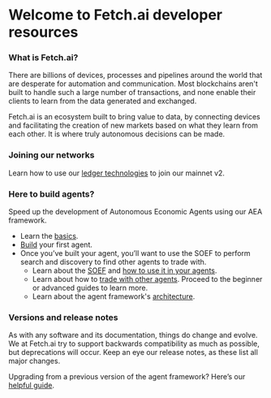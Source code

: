# Welcome to Fetch.ai developer resources

### What is Fetch.ai?

There are billions of devices, processes and pipelines around the world that are desperate for automation and communication. Most blockchains aren't built to handle such a large number of transactions, and none enable their clients to learn from the data generated and exchanged.

Fetch.ai is an ecosystem built to bring value to data, by connecting devices and facilitating the creation of new markets based on what they learn from each other. It is where truly autonomous decisions can be made.

### Joining our networks

Learn how to use our [ledger technologies](../ledger_v2) to join our mainnet v2.

### Here to build agents?

Speed up the development of Autonomous Economic Agents using our AEA framework.

* Learn the [basics](../aea/agent-oriented-development).
* [Build](../aea/quickstart) your first agent.
* Once you’ve built your agent, you’ll want to use the SOEF to perform search and discovery to find other agents to trade with.
    * Learn about the [SOEF](soef/simple-oef) and [how to use it in your agents](../aea/simple-oef-usage).
    * Learn about how to [trade with other agents](../aea/generic-skills-step-by-step). Proceed to the beginner or advanced guides to learn more.
    * Learn about the agent framework's [architecture](../aea/diagram).

### Versions and release notes

As with any software and its documentation, things do change and evolve. We at Fetch.ai try to support backwards compatibility as much as possible, but deprecations will occur. Keep an eye our release notes, as these list all major changes.

Upgrading from a previous version of the agent framework? Here’s our [helpful guide](../aea/upgrading).
